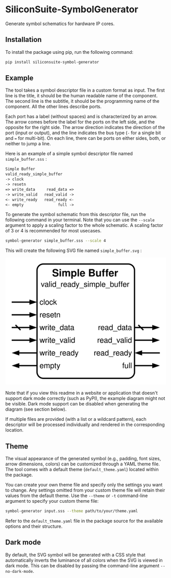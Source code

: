 # SiliconSuite-SymbolGenerator

Generate symbol schematics for hardware IP cores.

## Installation

To install the package using pip, run the following command:

```bash
pip install siliconsuite-symbol-generator
```

## Example

The tool takes a symbol descriptor file in a custom format as input. The first line is the title, it should be the human readable name of the component. The second line is the subtitle, it should be the programming name of the component. All the other lines describe ports.

Each port has a label (without spaces) and is characterized by an arrow. The arrow comes before the label for the ports on the left side, and the opposite for the right side. The arrow direction indicates the direction of the port (input or output), and the line indicates the bus type (`-` for a single bit and `=` for multi-bit). On each line, there can be ports on either sides, both, or neither to jump a line.

Here is an example of a simple symbol descriptor file named `simple_buffer.sss` :

```sss
Simple Buffer
valid_ready_simple_buffer
-> clock
-> resetn
=> write_data     read_data =>
-> write_valid   read_valid ->
<- write_ready   read_ready <-
<- empty               full ->
```

To generate the symbol schematic from this descriptor file, run the following command in your terminal. Note that you can use the `--scale` argument to apply a scaling factor to the whole schematic. A scaling factor of 3 or 4 is recommended for most usecases.

```bash
symbol-generator simple_buffer.sss --scale 4
```

This will create the following SVG file named `simple_buffer.svg` :

![simple_buffer.svg](https://raw.githubusercontent.com/Louis-DR/SiliconSuite-SymbolGenerator/refs/heads/master/example/simple_buffer.svg)

Note that if you view this readme in a website or application that doesn't support dark mode correctly (such as PyPI), the example diagram might not be visible. Dark mode support can be disabled when generating the diagram (see section below).

If multiple files are provided (with a list or a wildcard pattern), each descriptor will be processed individually and rendered in the corresponding location.

## Theme

The visual appearance of the generated symbol (e.g., padding, font sizes, arrow dimensions, colors) can be customized through a YAML theme file. The tool comes with a default theme (`default_theme.yaml`) located within the package.

You can create your own theme file and specify only the settings you want to change. Any settings omitted from your custom theme file will retain their values from the default theme. Use the `--theme` or `-t` command-line argument to specify your custom theme file:

```bash
symbol-generator input.sss --theme path/to/your/theme.yaml
```

Refer to the `default_theme.yaml` file in the package source for the available options and their structure.

## Dark mode

By default, the SVG symbol will be generated with a CSS style that automatically inverts the luminance of all colors when the SVG is viewed in dark mode. This can be disabled by passing the command-line argument `--no-dark-mode`.

